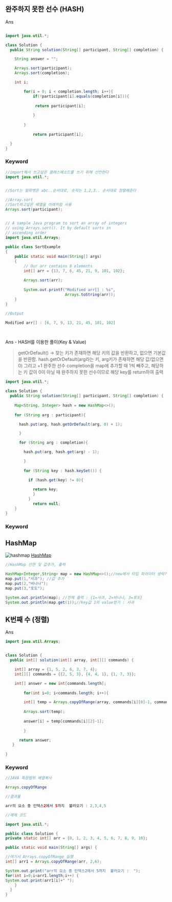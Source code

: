 완주하지 못한 선수 (HASH)
---------------

Ans

~~~~~~~java

import java.util.*; 

class Solution { 
  public String solution(String[] participant, String[] completion) { 

    String answer = ""; 

    Arrays.sort(participant); 
    Arrays.sort(completion); 

    int i; 

        for(i = 0; i < completion.length; i++){ 
            if(!participant[i].equals(completion[i])){ 
            
             return participant[i]; 
            
            } 
            
        } 
            
            return participant[i]; 

  } 
}

~~~~~~~

### Keyword
~~~~~~~java
//import해서 쓰고싶은 클래스메소드를 쓰기 위해 선언한다
import java.util.*; 


//Sort는 알파벳은 abc..순서대로, 숫자는 1,2,3.. 순서대로 정렬해준다

//Array.sort
//Sort하고싶은 배열을 아래처럼 사용
Arrays.sort(participant);


// A sample Java program to sort an array of integers
// using Arrays.sort(). It by default sorts in
// ascending order
import java.util.Arrays;
 
public class SortExample
{
    public static void main(String[] args)
    {
        // Our arr contains 8 elements
        int[] arr = {13, 7, 6, 45, 21, 9, 101, 102};
 
        Arrays.sort(arr);
 
        System.out.printf("Modified arr[] : %s",
                          Arrays.toString(arr));
    }
}

//Output

Modified arr[] : [6, 7, 9, 13, 21, 45, 101, 102]




~~~~~~~

Ans - HASH를 이용한 풀이(Key & Value)

> getOrDefault() -> 찾는 키가 존재하면 해당 키의 값을 반환하고, 없으면 기본값을 반환함.
hash.getOrDefault(arg라는 키, arg키가 존재하면 해당 값/없으면 0) 그리고 +1
완주한 선수 completion을 map에 추가할 때 1씩 빼주고, 해당하는 키 값이 0이 아닐 때 완주하지 못한 선수이므로
해당 key를 return하여 출력


~~~java
import java.util.*; 

class Solution { 
  public String solution(String[] participant, String[] completion) { 
    
    Map<String, Integer> hash = new HashMap<>(); 
    
    for (String arg : participant){ 

      hash.put(arg, hash.getOrDefault(arg, 0) + 1); 

      } 

      for (String arg : completion){ 

        hash.put(arg, hash.get(arg) - 1); 

        } 
        
        for (String key : hash.keySet()) { 

          if (hash.get(key) != 0){ 
            
            return key; 
            } 
          } 
            return null; 
    } 
}
~~~

### Keyword

HashMap
----
![hashmap](https://img1.daumcdn.net/thumb/R1280x0/?scode=mtistory2&fname=https%3A%2F%2Fblog.kakaocdn.net%2Fdn%2FcfpMTT%2FbtqEvxLt6qb%2FMXYNWUvXCKfRvNWjDMZoq0%2Fimg.png)
[HashMap](https://coding-factory.tistory.com/556)

~~~~~~~java
//HashMap 선언 및 값추가, 출력

HashMap<Integer,String> map = new HashMap<>();//new에서 타입 파라미터 생략가능
map.put(1,"사과"); //값 추가
map.put(2,"바나나");
map.put(3,"포도");

System.out.println(map); //전체 출력 : {1=사과, 2=바나나, 3=포도}
System.out.println(map.get(1));//key값 1의 value얻기 : 사과

~~~~~~~


K번째 수 (정렬)
---------------
Ans
~~~~~~~~~~~~~~~~~~~~java
import java.util.Arrays; 


class Solution { 
  public int[] solution(int[] array, int[][] commands) { 

    int[] array = {1, 5, 2, 6, 3, 7, 4};
    int[][] commands = {{2, 5, 3}, {4, 4, 1}, {1, 7, 3}};

    int[] answer = new int[commands.length]; 
    
        for(int i=0; i<commands.length; i++){ 

        int[] temp = Arrays.copyOfRange(array, commands[i][0]-1, commands[i][1]); 
        
        Arrays.sort(temp); 
        
        answer[i] = temp[commands[i][2]-1]; 
        
        } 

      return answer; 
   } 
      
}

~~~~~~~~~~~~~~~~~~~~


### Keyword

~~~java
//JAVA 특정범위 배열복사 

Arrays.copyOfRange

//결과물

arr의 요소 중 인덱스2에서 5까지  불러오기 : 2,3,4,5 

//예제 코드

import java.util.*;

public class Solution {
private static int[] arr = {0, 1, 2, 3, 4, 5, 6, 7, 8, 9, 10};

public static void main(String[] args) {

//여기서 Arrays.copyOfRange 실행
int[] arr1 = Arrays.copyOfRange(arr, 2,6);

System.out.print("arr의 요소 중 인덱스2에서 5까지  불러오기 :  ");
for(int i=0;i<arr1.length;i++) {
System.out.print(arr1[i]+" ");
    }
  }
}


~~~